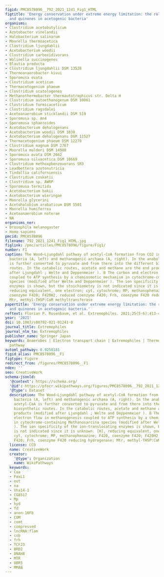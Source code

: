 ```yaml
---
figid: PMC8578096__792_2021_1241_Fig1_HTML
figtitle: 'Energy conservation under extreme energy limitation: the role of cytochromes
  and quinones in acetogenic bacteria'
organisms:
- Clostridium acetobutylicum
- Azotobacter vinelandii
- Halobacterium salinarum
- Moorella thermoacetica
- Clostridium ljungdahlii
- Acetobacterium woodii
- Clostridium carboxidivorans
- Wolinella succinogenes
- Blautia producta
- Clostridium ljungdahlii DSM 13528
- Thermoanaerobacter kivui
- Sporomusa ovata
- Clostridium aceticum
- Thermacetogenium phaeum
- Clostridium scatologenes
- Methanothermobacter thermautotrophicus str. Delta H
- Clostridium autoethanogenum DSM 10061
- Clostridium formicaceticum
- Clostridium ragsdalei
- Acetoanaerobium sticklandii DSM 519
- Sporomusa sp. An4
- Sporomusa sphaeroides
- Acetobacterium dehalogenans
- Acetobacterium woodii DSM 1030
- Acetobacterium dehalogenans DSM 11527
- Thermacetogenium phaeum DSM 12270
- Clostridium magnum DSM 2767
- Moorella mulderi DSM 14980
- Sporomusa ovata DSM 2662
- Sporomusa silvacetica DSM 10669
- Clostridium methoxybenzovorans SR3
- Leadbettera azotonutricia
- Tindallia californiensis
- Clostridium coskatii
- Clostridium sp. AWRP
- Sporomusa termitida
- Acetobacterium bakii
- Acetobacterium wieringae
- Moorella glycerini
- Acetohalobium arabaticum DSM 5501
- Moorella humiferrea
- Acetoanaerobium noterae
- NA
organisms_ner:
- Drosophila melanogaster
- Homo sapiens
pmcid: PMC8578096
filename: 792_2021_1241_Fig1_HTML.jpg
figlink: /pmc/articles/PMC8578096/figure/Fig1/
number: F1
caption: The Wood–Ljungdahl pathway of acetyl-CoA formation from CO2 in acetogenic
  bacteria (A, left) and methanogenic archaea (A, right). In the anabolic route, acetyl-CoA
  is further converted to pyruvate and from there into the different biosynthetic
  routes. In the catabolic routes, acetate and methane are the end products (modified
  after Ljungdahl ; Welte and Deppenmeier ). B The carbon and electron flow in methanogenesis
  coupled to ATP synthesis by a chemiosmotic mechanism in cytochrome-containing Methanosarcina
  species (modified after Welte and Deppenmeier ). The ion specificity of the ion-translocating
  enzymes is shown, but the stoichiometry is not indicated since it is unknown. [H],
  reducing equivalent, one electron; cyt, cytochrome; MP, methanophenazine; F420,
  coenzyme F420; F420H2, reduced coenzyme F420; Frh, coenzyme F420 reducing hydrogenase;
  Mtr, methyl-THSP:CoM methyltransferase
papertitle: 'Energy conservation under extreme energy limitation: the role of cytochromes
  and quinones in acetogenic bacteria.'
reftext: Florian P. Rosenbaum, et al. Extremophiles. 2021;25(5-6):413-424.
year: '2021'
doi: 10.1007/s00792-021-01241-0
journal_title: Extremophiles
journal_nlm_ta: Extremophiles
publisher_name: Springer Japan
keywords: Anaerobes | Electron transport chain | Extremophiles | Thermophiles | Wood–Ljungdahl
  pathway
automl_pathway: 0.9250181
figid_alias: PMC8578096__F1
figtype: Figure
redirect_from: /figures/PMC8578096__F1
ndex: ''
seo: CreativeWork
schema-jsonld:
  '@context': https://schema.org/
  '@id': https://pfocr.wikipathways.org/figures/PMC8578096__792_2021_1241_Fig1_HTML.html
  '@type': Dataset
  description: The Wood–Ljungdahl pathway of acetyl-CoA formation from CO2 in acetogenic
    bacteria (A, left) and methanogenic archaea (A, right). In the anabolic route,
    acetyl-CoA is further converted to pyruvate and from there into the different
    biosynthetic routes. In the catabolic routes, acetate and methane are the end
    products (modified after Ljungdahl ; Welte and Deppenmeier ). B The carbon and
    electron flow in methanogenesis coupled to ATP synthesis by a chemiosmotic mechanism
    in cytochrome-containing Methanosarcina species (modified after Welte and Deppenmeier
    ). The ion specificity of the ion-translocating enzymes is shown, but the stoichiometry
    is not indicated since it is unknown. [H], reducing equivalent, one electron;
    cyt, cytochrome; MP, methanophenazine; F420, coenzyme F420; F420H2, reduced coenzyme
    F420; Frh, coenzyme F420 reducing hydrogenase; Mtr, methyl-THSP:CoM methyltransferase
  license: CC0
  name: CreativeWork
  creator:
    '@type': Organization
    name: WikiPathways
  keywords:
  - Coa
  - FoxL1
  - out
  - na
  - Vha14-1
  - CG8517
  - Mp
  - hyd
  - fd
  - anon-16Fb
  - COM
  - comt
  - compressed
  - lncRNA:flam
  - cob
  - frh
  - TCF23
  - BRD2
  - DNAH8
  - MTR
  - UBR5
  - MMAB
---
```

